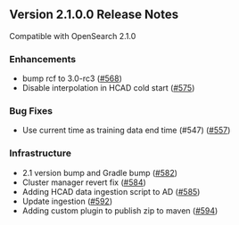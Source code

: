 ## Version 2.1.0.0 Release Notes

Compatible with OpenSearch 2.1.0


### Enhancements

* bump rcf to 3.0-rc3 ([#568](https://github.com/opensearch-project/anomaly-detection/pull/568))
* Disable interpolation in HCAD cold start ([#575](https://github.com/opensearch-project/anomaly-detection/pull/575))

### Bug Fixes

* Use current time as training data end time (#547) ([#557](https://github.com/opensearch-project/anomaly-detection/pull/557))

### Infrastructure

* 2.1 version bump and Gradle bump ([#582](https://github.com/opensearch-project/anomaly-detection/pull/582))
* Cluster manager revert fix ([#584](https://github.com/opensearch-project/anomaly-detection/pull/584))
* Adding HCAD data ingestion script to AD ([#585](https://github.com/opensearch-project/anomaly-detection/pull/585))
* Update ingestion ([#592](https://github.com/opensearch-project/anomaly-detection/pull/592))
* Adding custom plugin to publish zip to maven ([#594](https://github.com/opensearch-project/anomaly-detection/pull/594))
